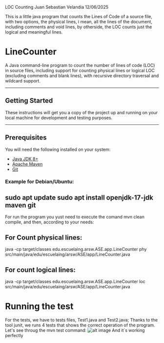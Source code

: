 LOC Counting
Juan Sebastian Velandia
12/06/2025

This is a little java program that counts the Lines of Code of a source file, with two options, the physical lines, i mean, all the lines of the document, including comments and void lines, by otherside, the LOC counts just the logical and meaningful lines.

#  LineCounter

A Java command-line program to count the number of lines of code (LOC) in source files, including support for counting physical lines or logical LOC (excluding comments and blank lines), with recursive directory traversal and wildcard support.

---

##  Getting Started

These instructions will get you a copy of the project up and running on your local machine for development and testing purposes.

---

##  Prerequisites

You will need the following installed on your system:

- [Java JDK 8+](https://www.oracle.com/java/technologies/javase-jdk8-downloads.html)
- [Apache Maven](https://maven.apache.org/install.html)
- [Git](https://git-scm.com/)

### Example for Debian/Ubuntu:
sudo apt update
sudo apt install openjdk-17-jdk maven git
---

For run the program you yust need to execute the comand mvn clean compile, and then, according to your needs:
## For Count physical lines:
java -cp target/classes edu.escuelaing.arsw.ASE.app.LineCounter phy src/main/java/edu/escuelaing/arsw/ASE/app/LineCounter.java

## For count logical lines:
java -cp target/classes edu.escuelaing.arsw.ASE.app.LineCounter loc src/main/java/edu/escuelaing/arsw/ASE/app/LineCounter.java

#  Running the test
For the tests, we have to tests files, Test1.java and Test2.java; Thanks to the tool junit, we runs 4 tests that shows the correct operation of the program.
Let's see throug the mvn test command:
![alt image](resources.png)
And it´s working perfectly



